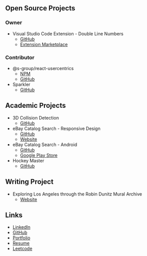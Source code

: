 ## Open Source Projects

### Owner

- Visual Studio Code Extension - Double Line Numbers
  - [GitHub](https://github.com/slhsxcmy/vscode-double-line-numbers)
  - [Extension Marketplace](https://marketplace.visualstudio.com/items?itemName=slhsxcmy.vscode-double-line-numbers)

### Contributor

- @s-group/react-usercentrics
  - [NPM](https://www.npmjs.com/package/@s-group/react-usercentrics)
  - [GitHub](https://github.com/s-group-dev/react-usercentrics)
- Sparkler
  - [GitHub](https://github.com/USCDataScience/sparkler)

## Academic Projects

- 3D Collision Detection
  - [GitHub](https://github.com/slhsxcmy/cs580_revamped)
- eBay Catalog Search - Responsive Design
  - [GitHub](https://github.com/slhsxcmy/cs571/tree/master/hw8-client)
  - [Website](http://hw8-client-cs571su2020.wl.r.appspot.com/)
- eBay Catalog Search - Android
  - [GitHub](https://github.com/slhsxcmy/cs571/tree/master/hw9)
  - [Google Play Store](https://play.google.com/store/apps/details?id=ebay.catalog.search)
- Hockey Master
  - [GitHub](https://github.com/slhsxcmy/HockeyMaster)

## Writing Project

- Exploring Los Angeles through the Robin Dunitz Mural Archive
  - [Website](https://visualizela.github.io/exploringdunitz/#/article/2018-11-05-f18-mingyucu)

## Links

- [LinkedIn](https://www.linkedin.com/in/m-cui/)
- [GitHub](https://github.com/slhsxcmy)
- [Portfolio](https://slhsxcmy.github.io/)
- [Resume](https://docs.google.com/document/d/1BEv4vxwfSGUj16esUZtlWrrxa7Fsm8mvyLe710OaDbQ/edit?usp=sharing)
- [Leetcode](https://leetcode.com/slhsxcmy/)
